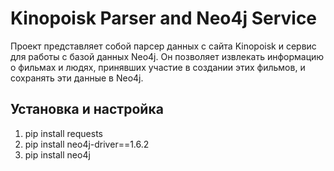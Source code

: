 # Kinopoisk Parser and Neo4j Service

Проект представляет собой парсер данных с сайта Kinopoisk и сервис для работы с базой данных Neo4j. 
Он позволяет извлекать информацию о фильмах и людях, принявших участие в создании этих фильмов, и сохранять эти данные в Neo4j.

## Установка и настройка
1. pip install requests
2. pip install neo4j-driver==1.6.2
3. pip install neo4j 
